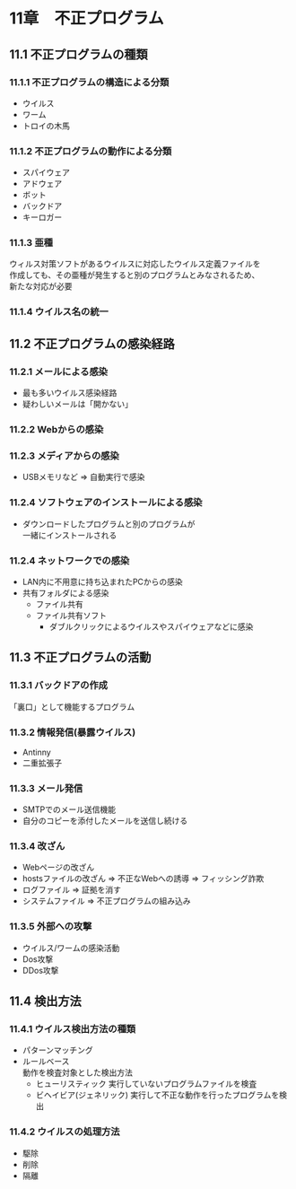 # 11章　不正プログラム
## 11.1 不正プログラムの種類
### 11.1.1 不正プログラムの構造による分類
* ウイルス
* ワーム
* トロイの木馬

### 11.1.2 不正プログラムの動作による分類
* スパイウェア
* アドウェア
* ボット
* バックドア
* キーロガー

### 11.1.3 亜種
ウィルス対策ソフトがあるウイルスに対応したウイルス定義ファイルを<br />
作成しても、その亜種が発生すると別のプログラムとみなされるため、<br />
新たな対応が必要

### 11.1.4 ウイルス名の統一

## 11.2 不正プログラムの感染経路
### 11.2.1 メールによる感染
* 最も多いウイルス感染経路
* 疑わしいメールは「開かない」

### 11.2.2 Webからの感染

### 11.2.3 メディアからの感染
* USBメモリなど => 自動実行で感染　

### 11.2.4 ソフトウェアのインストールによる感染
* ダウンロードしたプログラムと別のプログラムが<br />
一緒にインストールされる

### 11.2.4 ネットワークでの感染
* LAN内に不用意に持ち込まれたPCからの感染
* 共有フォルダによる感染
	* ファイル共有
	* ファイル共有ソフト
		* ダブルクリックによるウイルスやスパイウェアなどに感染

## 11.3 不正プログラムの活動
### 11.3.1 バックドアの作成
「裏口」として機能するプログラム

### 11.3.2 情報発信(暴露ウイルス)
* Antinny
* 二重拡張子

### 11.3.3 メール発信
* SMTPでのメール送信機能
* 自分のコピーを添付したメールを送信し続ける

### 11.3.4 改ざん
* Webページの改ざん
* hostsファイルの改ざん => 不正なWebへの誘導 => フィッシング詐欺
* ログファイル => 証拠を消す
* システムファイル => 不正プログラムの組み込み

### 11.3.5 外部への攻撃
* ウイルス/ワームの感染活動
* Dos攻撃
* DDos攻撃

## 11.4 検出方法
### 11.4.1 ウイルス検出方法の種類
* パターンマッチング
* ルールベース<br />
動作を検査対象とした検出方法
	* ヒューリスティック
	実行していないプログラムファイルを検査
	* ビヘイビア(ジェネリック)
	実行して不正な動作を行ったプログラムを検出

### 11.4.2 ウイルスの処理方法
* 駆除
* 削除
* 隔離
